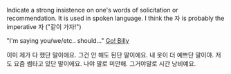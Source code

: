 Indicate a strong insistence on one's words of solicitation or recommendation. It is used in spoken language. I think the 자 is probably the imperative 자 ("같이 가자!")

"I'm saying you/we/etc.. should..."
[Go! Billy](https://www.youtube.com/watch?v=M7zhyXHtU6s)

이미 제가 다 했단 말이에요.
그건 안 해도 된단 말이에요.
내 옷이 더 예쁘단 말이야.
저도 요즘 썸타고 있단 말이에요.
나야 말로 미안해.
그거야말로 시간 낭비예요.
